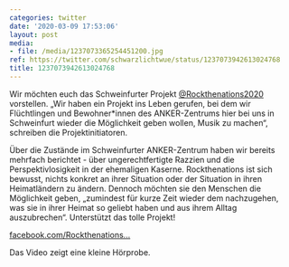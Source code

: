 ```yaml
---
categories: twitter
date: '2020-03-09 17:53:06'
layout: post
media:
- file: /media/1237073365254451200.jpg
ref: https://twitter.com/schwarzlichtwue/status/1237073942613024768
title: 1237073942613024768
---
```

Wir möchten euch das Schweinfurter Projekt [@Rockthenations2020](https://twitter.com/Rockthenations2020) vorstellen. „Wir haben ein Projekt ins Leben gerufen, bei dem wir Flüchtlingen und Bewohner\*innen des ANKER-Zentrums hier bei uns in Schweinfurt wieder die Möglichkeit geben wollen, Musik zu machen“,  
schreiben die Projektinitiatoren.



Über die Zustände im Schweinfurter ANKER-Zentrum haben wir bereits mehrfach berichtet - über ungerechtfertigte Razzien und die Perspektivlosigkeit in der ehemaligen Kaserne. 
Rockthenations ist sich bewusst, nichts konkret an ihrer Situation oder der Situation in ihren Heimatländern zu ändern. 
Dennoch möchten sie den Menschen die Möglichkeit geben, „zumindest für kurze Zeit wieder dem nachzugehen, was sie in ihrer Heimat so geliebt haben und aus ihrem Alltag auszubrechen“. 
Unterstützt das tolle Projekt!



[facebook.com/Rockthenations…](https://www.facebook.com/Rockthenations2020/)



Das Video zeigt eine kleine Hörprobe. 